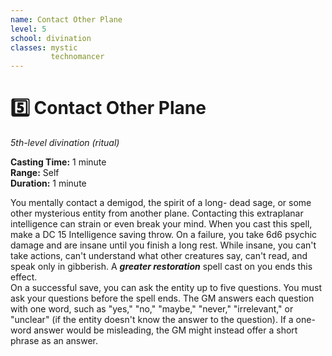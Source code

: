 ```yaml
---
name: Contact Other Plane
level: 5
school: divination
classes: mystic
         technomancer
---
```


# :five: Contact Other Plane

_5th-level divination (ritual)_

**Casting Time:** 1 minute    
**Range:** Self    
**Duration:** 1 minute 

You mentally contact a demigod, the spirit of a long- dead sage, or some other mysterious entity from another plane. Contacting this extraplanar intelligence can strain or even break your mind. When you cast this spell, make a DC 15 Intelligence saving throw. On a failure, you take 6d6 psychic damage and are insane until you finish a long rest. While insane, you can't take actions, can't understand what other creatures say, can't read, and speak only in gibberish. A **_greater restoration_** spell cast on you ends this effect.    
On a successful save, you can ask the entity up to five questions. You must ask your questions before the spell ends. The GM answers each question with one word, such as "yes," "no," "maybe," "never," "irrelevant," or "unclear" (if the entity doesn't know the answer to the question). If a one-word answer would be misleading, the GM might instead offer a short phrase as an answer. 